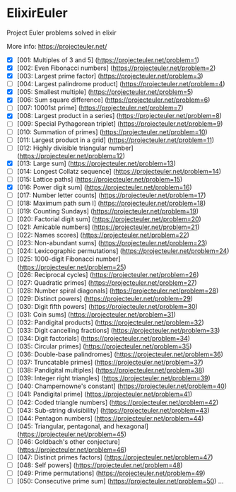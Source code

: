 # ElixirEuler

Project Euler problems solved in elixir

More info: https://projecteuler.net/

- [x] [001: Multiples of 3 and 5] (https://projecteuler.net/problem=1)
- [x] [002: Even Fibonacci numbers] (https://projecteuler.net/problem=2)
- [x] [003: Largest prime factor] (https://projecteuler.net/problem=3)
- [ ] [004: Largest palindrome product] (https://projecteuler.net/problem=4)
- [x] [005: Smallest multiple] (https://projecteuler.net/problem=5)
- [x] [006: Sum square difference] (https://projecteuler.net/problem=6)
- [ ] [007: 10001st prime] (https://projecteuler.net/problem=7)
- [x] [008: Largest product in a series] (https://projecteuler.net/problem=8)
- [ ] [009: Special Pythagorean triplet] (https://projecteuler.net/problem=9)
- [ ] [010: Summation of primes] (https://projecteuler.net/problem=10)
- [ ] [011: Largest product in a grid] (https://projecteuler.net/problem=11)
- [ ] [012: Highly divisible triangular number] (https://projecteuler.net/problem=12)
- [x] [013: Large sum] (https://projecteuler.net/problem=13)
- [ ] [014: Longest Collatz sequence] (https://projecteuler.net/problem=14)
- [ ] [015: Lattice paths] (https://projecteuler.net/problem=15)
- [x] [016: Power digit sum] (https://projecteuler.net/problem=16)
- [ ] [017: Number letter counts] (https://projecteuler.net/problem=17)
- [ ] [018: Maximum path sum I] (https://projecteuler.net/problem=18)
- [ ] [019: Counting Sundays] (https://projecteuler.net/problem=19)
- [ ] [020: Factorial digit sum] (https://projecteuler.net/problem=20)
- [ ] [021: Amicable numbers] (https://projecteuler.net/problem=21)
- [ ] [022: Names scores] (https://projecteuler.net/problem=22)
- [ ] [023: Non-abundant sums] (https://projecteuler.net/problem=23)
- [ ] [024: Lexicographic permutations] (https://projecteuler.net/problem=24)
- [ ] [025: 1000-digit Fibonacci number] (https://projecteuler.net/problem=25)
- [ ] [026: Reciprocal cycles] (https://projecteuler.net/problem=26)
- [ ] [027: Quadratic primes] (https://projecteuler.net/problem=27)
- [ ] [028: Number spiral diagonals] (https://projecteuler.net/problem=28)
- [ ] [029: Distinct powers] (https://projecteuler.net/problem=29)
- [ ] [030: Digit fifth powers] (https://projecteuler.net/problem=30)
- [ ] [031: Coin sums] (https://projecteuler.net/problem=31)
- [ ] [032: Pandigital products] (https://projecteuler.net/problem=32)
- [ ] [033: Digit cancelling fractions] (https://projecteuler.net/problem=33)
- [ ] [034: Digit factorials] (https://projecteuler.net/problem=34)
- [ ] [035: Circular primes] (https://projecteuler.net/problem=35)
- [ ] [036: Double-base palindromes] (https://projecteuler.net/problem=36)
- [ ] [037: Truncatable primes] (https://projecteuler.net/problem=37)
- [ ] [038: Pandigital multiples] (https://projecteuler.net/problem=38)
- [ ] [039: Integer right triangles] (https://projecteuler.net/problem=39)
- [ ] [040: Champernowne's constant] (https://projecteuler.net/problem=40)
- [ ] [041: Pandigital prime] (https://projecteuler.net/problem=41)
- [ ] [042: Coded triangle numbers] (https://projecteuler.net/problem=42)
- [ ] [043: Sub-string divisibility] (https://projecteuler.net/problem=43)
- [ ] [044: Pentagon numbers] (https://projecteuler.net/problem=44)
- [ ] [045: Triangular, pentagonal, and hexagonal] (https://projecteuler.net/problem=45)
- [ ] [046: Goldbach's other conjecture] (https://projecteuler.net/problem=46)
- [ ] [047: Distinct primes factors] (https://projecteuler.net/problem=47)
- [ ] [048: Self powers] (https://projecteuler.net/problem=48)
- [ ] [049: Prime permutations] (https://projecteuler.net/problem=49)
- [ ] [050: Consecutive prime sum] (https://projecteuler.net/problem=50)
...
